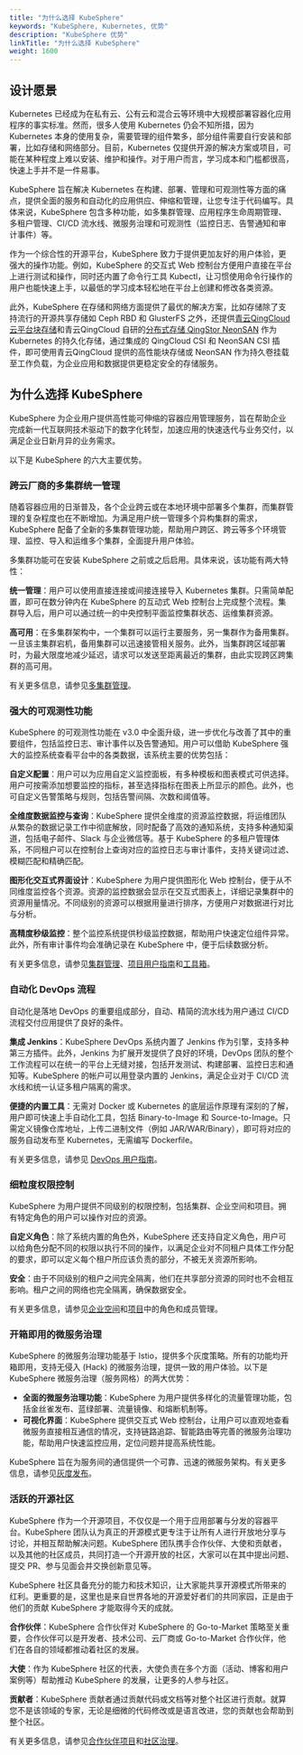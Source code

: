 ```yaml
---
title: "为什么选择 KubeSphere"
keywords: "KubeSphere, Kubernetes, 优势"
description: "KubeSphere 优势"
linkTitle: "为什么选择 KubeSphere"
weight: 1600
---
```


## 设计愿景

Kubernetes 已经成为在私有云、公有云和混合云等环境中大规模部署容器化应用程序的事实标准。然而，很多人使用 Kubernetes 仍会不知所措，因为 Kubernetes 本身的使用复杂，需要管理的组件繁多，部分组件需要自行安装和部署，比如存储和网络部分。目前，Kubernetes 仅提供开源的解决方案或项目，可能在某种程度上难以安装、维护和操作。对于用户而言，学习成本和门槛都很高，快速上手并不是一件易事。

KubeSphere 旨在解决 Kubernetes 在构建、部署、管理和可观测性等方面的痛点，提供全面的服务和自动化的应用供应、伸缩和管理，让您专注于代码编写。具体来说，KubeSphere 包含多种功能，如多集群管理、应用程序生命周期管理、多租户管理、CI/CD 流水线、微服务治理和可观测性（监控日志、告警通知和审计事件）等。

作为一个综合性的开源平台，KubeSphere 致力于提供更加友好的用户体验，更强大的操作功能。例如，KubeSphere 的交互式 Web 控制台方便用户直接在平台上进行测试和操作，同时还内置了命令行工具 Kubectl，让习惯使用命令行操作的用户也能快速上手，以最低的学习成本轻松地在平台上创建和修改各类资源。

此外，KubeSphere 在存储和网络方面提供了最优的解决方案，比如存储除了支持流行的开源共享存储如 Ceph RBD 和 GlusterFS 之外，还提供[青云QingCloud 云平台块存储](https://docs.qingcloud.com/product/storage/volume/)和青云QingCloud 自研的[分布式存储 QingStor NeonSAN](https://docs.qingcloud.com/product/storage/volume/super_high_performance_shared_volume/) 作为 Kubernetes 的持久化存储，通过集成的 QingCloud CSI 和 NeonSAN CSI 插件，即可使用青云QingCloud 提供的高性能块存储或 NeonSAN 作为持久卷挂载至工作负载，为企业应用和数据提供更稳定安全的存储服务。

## 为什么选择 KubeSphere

KubeSphere 为企业用户提供高性能可伸缩的容器应用管理服务，旨在帮助企业完成新一代互联网技术驱动下的数字化转型，加速应用的快速迭代与业务交付，以满足企业日新月异的业务需求。

以下是 KubeSphere 的六大主要优势。

### 跨云厂商的多集群统一管理

随着容器应用的日渐普及，各个企业跨云或在本地环境中部署多个集群，而集群管理的复杂程度也在不断增加。为满足用户统一管理多个异构集群的需求，KubeSphere 配备了全新的多集群管理功能，帮助用户跨区、跨云等多个环境管理、监控、导入和运维多个集群，全面提升用户体验。

多集群功能可在安装 KubeSphere 之前或之后启用。具体来说，该功能有两大特性：

**统一管理**：用户可以使用直接连接或间接连接导入 Kubernetes 集群。只需简单配置，即可在数分钟内在 KubeSphere 的互动式 Web 控制台上完成整个流程。集群导入后，用户可以通过统一的中央控制平面监控集群状态、运维集群资源。

**高可用**：在多集群架构中，一个集群可以运行主要服务，另一集群作为备用集群。一旦该主集群宕机，备用集群可以迅速接管相关服务。此外，当集群跨区域部署时，为最大限度地减少延迟，请求可以发送至距离最近的集群，由此实现跨区跨集群的高可用。

有关更多信息，请参见[多集群管理](../../multicluster-management/)。

### 强大的可观测性功能

KubeSphere 的可观测性功能在 v3.0 中全面升级，进一步优化与改善了其中的重要组件，包括监控日志、审计事件以及告警通知。用户可以借助 KubeSphere 强大的监控系统查看平台中的各类数据，该系统主要的优势包括：

**自定义配置**：用户可以为应用自定义监控面板，有多种模板和图表模式可供选择。用户可按需添加想要监控的指标，甚至选择指标在图表上所显示的颜色。此外，也可自定义告警策略与规则，包括告警间隔、次数和阈值等。

**全维度数据监控与查询**：KubeSphere 提供全维度的资源监控数据，将运维团队从繁杂的数据记录工作中彻底解放，同时配备了高效的通知系统，支持多种通知渠道，包括电子邮件、Slack 与企业微信等。基于 KubeSphere 的多租户管理体系，不同租户可以在控制台上查询对应的监控日志与审计事件，支持关键词过滤、模糊匹配和精确匹配。

**图形化交互式界面设计**：KubeSphere 为用户提供图形化 Web 控制台，便于从不同维度监控各个资源。资源的监控数据会显示在交互式图表上，详细记录集群中的资源用量情况。不同级别的资源可以根据用量进行排序，方便用户对数据进行对比与分析。

**高精度秒级监控**：整个监控系统提供秒级监控数据，帮助用户快速定位组件异常。此外，所有审计事件均会准确记录在 KubeSphere 中，便于后续数据分析。

有关更多信息，请参见[集群管理](../../cluster-administration/)、[项目用户指南](../../project-user-guide/)和[工具箱](../../toolbox/)。

### 自动化 DevOps 流程

自动化是落地 DevOps 的重要组成部分，自动、精简的流水线为用户通过 CI/CD 流程交付应用提供了良好的条件。

**集成 Jenkins**：KubeSphere DevOps 系统内置了 Jenkins 作为引擎，支持多种第三方插件。此外，Jenkins 为扩展开发提供了良好的环境，DevOps 团队的整个工作流程可以在统一的平台上无缝对接，包括开发测试、构建部署、监控日志和通知等。KubeSphere 的帐户可以用登录内置的 Jenkins，满足企业对于 CI/CD 流水线和统一认证多租户隔离的需求。

**便捷的内置工具**：无需对 Docker 或 Kubernetes 的底层运作原理有深刻的了解，用户即可快速上手自动化工具，包括 Binary-to-Image 和 Source-to-Image。只需定义镜像仓库地址，上传二进制文件（例如 JAR/WAR/Binary），即可将对应的服务自动发布至 Kubernetes，无需编写 Dockerfile。

有关更多信息，请参见 [DevOps 用户指南](../../devops-user-guide/)。

### 细粒度权限控制

KubeSphere 为用户提供不同级别的权限控制，包括集群、企业空间和项目。拥有特定角色的用户可以操作对应的资源。

**自定义角色**：除了系统内置的角色外，KubeSphere 还支持自定义角色，用户可以给角色分配不同的权限以执行不同的操作，以满足企业对不同租户具体工作分配的要求，即可以定义每个租户所应该负责的部分，不被无关资源所影响。

**安全**：由于不同级别的租户之间完全隔离，他们在共享部分资源的同时也不会相互影响。租户之间的网络也完全隔离，确保数据安全。

有关更多信息，请参见[企业空间](../../workspace-administration/role-and-member-management/)和[项目](../../project-administration/role-and-member-management/)中的角色和成员管理。

### 开箱即用的微服务治理

KubeSphere 的微服务治理功能基于 Istio，提供多个灰度策略。所有的功能均开箱即用，支持无侵入 (Hack) 的微服务治理，提供一致的用户体验。以下是 KubeSphere 微服务治理（服务网格）的两大优势：

- **全面的微服务治理功能**：KubeSphere 为用户提供多样化的流量管理功能，包括金丝雀发布、蓝绿部署、流量镜像、和熔断机制等。
- **可视化界面**：KubeSphere 提供交互式 Web 控制台，让用户可以直观地查看微服务直接相互通信的情况，支持链路追踪、智能路由等完善的微服务治理功能，帮助用户快速监控应用，定位问题并提高系统性能。

KubeSphere 旨在为服务间的通信提供一个可靠、迅速的微服务架构。有关更多信息，请参见[灰度发布](../../project-user-guide/grayscale-release/overview/)。

### 活跃的开源社区

KubeSphere 作为一个开源项目，不仅仅是一个用于应用部署与分发的容器平台。KubeSphere 团队认为真正的开源模式更专注于让所有人进行开放地分享与讨论，并相互帮助解决问题。KubeSphere 团队携手合作伙伴、大使和贡献者，以及其他的社区成员，共同打造一个开源开放的社区，大家可以在其中提出问题、提交 PR、参与见面会并交换创新意见等。

KubeSphere 社区具备充分的能力和技术知识，让大家能共享开源模式所带来的红利。更重要的是，这里也是来自世界各地的开源爱好者们的共同家园，正是由于他们的贡献 KubeSphere 才能取得今天的成就。

**合作伙伴**：KubeSphere 合作伙伴对 KubeSphere 的 Go-to-Market 策略至关重要，合作伙伴可以是开发者、技术公司、云厂商或 Go-to-Market 合作伙伴，他们在各自的领域都推动着社区的发展。

**大使**：作为 KubeSphere 社区的代表，大使负责在多个方面（活动、博客和用户案例等）帮助推动 KubeSphere 的发展，让更多的人参与社区。

**贡献者**：KubeSphere 贡献者通过贡献代码或文档等对整个社区进行贡献。就算您不是该领域的专家，无论是细微的代码修改或是语言改进，您的贡献也会帮助到整个社区。

有关更多信息，请参见[合作伙伴项目](https://docs.kubesphere-carryon.top/zh/partner/)和[社区治理](https://docs.kubesphere-carryon.top/zh/contribution/)。
